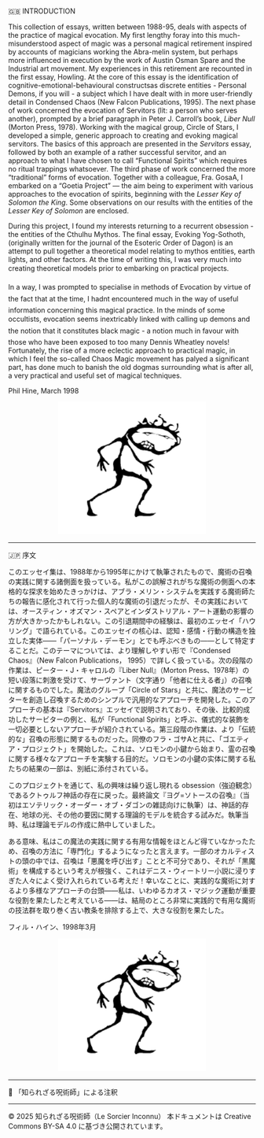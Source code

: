 #
🇬🇧 INTRODUCTION

This collection of essays, written between 1988-95, deals with aspects of the practice of magical evocation. My first lengthy foray into this much-misunderstood aspect of magic was a personal magical retirement inspired by accounts of magicians working the Abra-melin system, but perhaps more influenced in execution by the work of Austin Osman Spare and the Industrial art movement. My experiences in this retirement are recounted in the first essay, Howling. At the core of this essay is the identification of cognitive-emotional-behavioural constructsas discrete entities - Personal Demons, if you will - a subject which I have dealt with in more user-friendly detail in Condensed Chaos (New Falcon Publications, 1995). The next phase of work concerned the evocation of Servitors (lit: a person who serves another), prompted by a brief paragraph in Peter J. Carroll’s book, *Liber Null* (Morton Press, 1978). Working with the magical group, Circle of Stars, I developed a simple, generic approach to creating and evoking magical servitors. The basics of this approach are presented in the *Servitors* essay, followed by both an example of a rather successful servitor, and an approach to what I have chosen to call “Functional Spirits” which requires no ritual trappings whatsoever. The third phase of work concerned the more “traditional” forms of evocation. Together with a colleague, Fra. GosaA, I embarked on a “Goetia Project” — the aim being to experiment with various approaches to the evocation of spirits, beginning with the *Lesser Key of Solomon the King*. Some observations on our results with the entities of the *Lesser Key of Solomon* are enclosed.

During this project, I found my interests returning to a recurrent obsession - the entities of the Cthulhu Mythos. The final essay, Evoking Yog-Sothoth, (originally written for the journal of the Esoteric Order of Dagon) is an attempt to pull together a theoretical model relating to mythos entities, earth lights, and other factors. At the time of writing this, I was very much into 
creating theoretical models prior to embarking on practical projects.

In a way, I was prompted to specialise in methods of Evocation by virtue of the fact that at the time, I hadnt encountered much in the way of useful information concerning this magical practice. In the minds of some occultists, evocation seems inextricably linked with calling up demons and the notion that it constitutes black magic - a notion much in favour with those who have been exposed to too many Dennis Wheatley novels! Fortunately, the rise of a more eclectic approach to practical magic, in which I feel the so-called Chaos Magic movement has palyed a significant part, has done much to banish the old dogmas surrounding what is after all, a very practical and useful set of magical techniques. 

Phil Hine, March 1998

<div align="center">
  <img src="hine_evocation_pic_001.png" width="300">
</div>

---

🇯🇵 序文

このエッセイ集は、1988年から1995年にかけて執筆されたもので、魔術の召喚の実践に関する諸側面を扱っている。私がこの誤解されがちな魔術の側面への本格的な探求を始めたきっかけは、アブラ・メリン・システムを実践する魔術師たちの報告に感化されて行った個人的な魔術の引退だったが、その実践においては、オースティン・オズマン・スペアとインダストリアル・アート運動の影響の方が大きかったかもしれない。この引退期間中の経験は、最初のエッセイ「ハウリング」で語られている。このエッセイの核心は、認知・感情・行動の構造を独立した実体——「パーソナル・デーモン」とでも呼ぶべきもの——として特定することだ。このテーマについては、より理解しやすい形で『Condensed Chaos』（New Falcon Publications， 1995）で詳しく扱っている。次の段階の作業は、ピーター・J・キャロルの『Liber Null』（Morton Press、1978年）の短い段落に刺激を受けて、サーヴァント（文字通り「他者に仕える者」）の召喚に関するものでした。魔法のグループ「Circle of Stars」と共に、魔法のサービターを創造し召喚するためのシンプルで汎用的なアプローチを開発した。このアプローチの基本は『Servitors』エッセイで説明されており、その後、比較的成功したサービターの例と、私が「Functional Spirits」と呼ぶ、儀式的な装飾を一切必要としないアプローチが紹介されている。第三段階の作業は、より「伝統的な」召喚の形態に関するものだった。同僚のフラ・ゴサAと共に、「ゴエティア・プロジェクト」を開始した。これは、ソロモンの小鍵から始まり、霊の召喚に関する様々なアプローチを実験する目的だ。ソロモンの小鍵の实体に関する私たちの結果の一部は、別紙に添付されている。

このプロジェクトを通じて、私の興味は繰り返し現れる obsession（強迫観念）であるクトゥルフ神話の存在に戻った。最終論文『ヨグ=ソトースの召喚』（当初はエソテリック・オーダー・オブ・ダゴンの雑誌向けに執筆）は、神話的存在、地球の光、その他の要因に関する理論的モデルを統合する試みだ。執筆当時、私は理論モデルの作成に熱中していました。

ある意味、私はこの魔法の実践に関する有用な情報をほとんど得ていなかったため、召喚の方法に「専門化」するようになったと言えます。一部のオカルティストの頭の中では、召喚は「悪魔を呼び出す」ことと不可分であり、それが「黒魔術」を構成するという考えが根強く、これはデニス・ウィートリー小説に浸りすぎた人々によく受け入れられている考えだ！幸いなことに、実践的な魔術に対するより多様なアプローチの台頭——私は、いわゆるカオス・マジック運動が重要な役割を果たしたと考えている——は、結局のところ非常に実践的で有用な魔術の技法群を取り巻く古い教条を排除する上で、大きな役割を果たした。

フィル・ハイン、1998年3月

<div align="center">
  <img src="hine_evocation_pic_001.png" width="300">
</div>

---

🐌 「知られざる呪術師」による注釈




---

© 2025 知られざる呪術師（Le Sorcier Inconnu）
本ドキュメントは Creative Commons BY-SA 4.0 に基づき公開されています。
